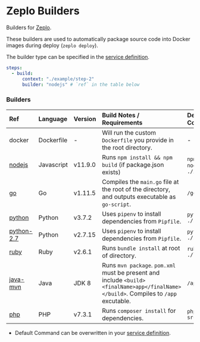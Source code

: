 # Zeplo Builders

Builders for [Zeplo](https://zeplo.io).

These builders are used to automatically package source code into Docker images during deploy (`zeplo deploy`).

The builder type can be specified in the [service definition](https://zeplo.io/docs/service-definition).

```yaml
steps:
  - build:
      context: "./example/step-2"
      builder: "nodejs" # `ref` in the table below
```


### Builders

| Ref  | Language | Version | Build Notes / Requirements | Default Command |
|:---- |:-------- |:--------|:-------------------------- | :-------------- |
| docker | Dockerfile | - | Will run the custom `Dockerfile` you provide in the root directory.  | - |
| [nodejs](builders/nodejs/Dockerfile) | Javascript | v11.9.0 | Runs `npm install && npm build` (if package.json exists)  | `npm start` or `node ./index.js` |
| [go](builders/go/Dockerfile) | Go | v1.11.5 | Compiles the `main.go` file at the root of the directory, and outputs executable as `go-script`. | `/go-script` |
| [python](builders/python/Dockerfile) | Python | v3.7.2 | Uses `pipenv` to install dependencies from `Pipfile`.  | `python ./src/main.py` |
| [python-2.7](builders/python-2.7/Dockerfile) | Python | v2.7.15 | Uses `pipenv` to install dependencies from `Pipfile`.  | `python ./src/main.py` |
| [ruby](builders/ruby/Dockerfile) | Ruby | v2.6.1 | Runs `bundle install` at root of directory.  | `ruby ./lib/main.rb` |
| [java-mvn](builders/java-mvn/Dockerfile) | Java | JDK 8 | Runs `mvn package`. `pom.xml` must be present and include `<build><finalName>app</finalName></build>`. Compiles to `/app` excutable.  | `/app` |
| [php](builders/php/Dockerfile) | PHP | v7.3.1 | Runs `composer install` for dependencies. | `php src/index.php` |


* Default Command can be overwritten in your [service definition](https://zeplo.io/docs/service-definition).
